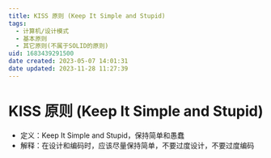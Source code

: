 ```yaml
---
title: KISS 原则 (Keep It Simple and Stupid)
tags: 
  - 计算机/设计模式
  - 基本原则
  - 其它原则(不属于SOLID的原则)
uid: 1683439291500
date created: 2023-05-07 14:01:31
date updated: 2023-11-28 11:27:39
---
```


# KISS 原则 (Keep It Simple and Stupid)

- 定义：Keep It Simple and Stupid，保持简单和愚蠢
- 解释：在设计和编码时，应该尽量保持简单，不要过度设计，不要过度编码
